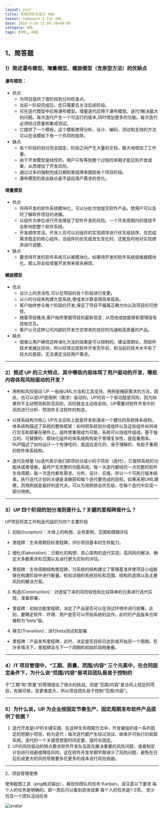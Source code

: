 ```yaml
---
layout: post
title: 系统分析与设计 HW2
teaser: homework 2 for UML
date: 2018-3-20 12:00:10+00:00
category: UML
tags: [UML, HW]
---
```


1、简答题
---------
### 1）简述瀑布模型、增量模型、螺旋模型（含原型方法）的优缺点 ###

#### 瀑布模型： ####

 * 优点
   * 为项目提供了按阶段划分的检查点。
   * 当前一阶段完成后，您只需要去关注后续阶段。
   * 可在迭代模型中应用瀑布模型。增量迭代应用于瀑布模型。迭代1解决最大的问题。每次迭代产生一个可运行的版本,同时增加更多的功能。每次迭代必须经过质量和集成测试。
   * 它提供了一个模板，这个模板使得分析、设计、编码、测试和支持的方法可以在该模板下有一个共同的指导。
 * 缺点
   * 各个阶段的划分完全固定，阶段之间产生大量的文档，极大地增加了工作量。
   * 由于开发模型是线性的，用户只有等到整个过程的末期才能见到开发成果，从而增加了开发风险。
   * 通过过多的强制完成日期和里程碑来跟踪各个项目阶段。
   * 瀑布模型的突出缺点是不适应用户需求的变化。

#### 增量模型 ####

 * 优点
   * 将待开发的软件系统模块化，可以分批次地提交软件产品，使用户可以及时了解软件项目的进展。
   * 以组件为单位进行开发降低了软件开发的风险。一个开发周期内的错误不会影响到整个软件系统。
   * 开发顺序灵活。开发人员可以对组件的实现顺序进行优先级排序，先完成需求稳定的核心组件。当组件的优先级发生变化时，还能及时地对实现顺序进行调整。
 * 缺点
   * 要求待开发的软件系统可以被模块化。如果待开发的软件系统很难被模块化，那么将会给增量开发带来很多麻烦。

#### 螺旋模型 ####

 * 优点
   * 设计上的灵活性,可以在项目的各个阶段进行变更。
   * 以小的分段来构建大型系统,使成本计算变得简单容易。
   * 客户始终参与每个阶段的开发,保证了项目不偏离正确方向以及项目的可控性。
   * 随着项目推进,客户始终掌握项目的最新信息 , 从而他或她能够和管理层有效地交互。
   * 客户认可这种公司内部的开发方式带来的良好的沟通和高质量的产品。
 * 缺点
   * 很难让用户确信这种演化方法的结果是可以控制的。建设周期长，而软件技术发展比较快，所以经常出现软件开发完毕后，和当前的技术水平有了较大的差距，无法满足当前用户需求。


--- 

### 2）简述 UP 的三大特点，其中哪些内容体现了用户驱动的开发，哪些内容体现风险驱动的开发？ ###

 * 用例和风险驱动
UP 一般由UML方法和工具支持。用例是捕获需求的方法，因此，也可以说UP是用例（需求）驱动的。UP的另一个驱动就是风险，因为如果你不主动预测和防范风险，风险就会主动攻击你。UP需要对软件开发中的风险进行分析、预测并关注软件的构造。

 * 以体系结构为核心
UP方法实际上就是开发和演进一个健壮的系统体系结构，体系结构描述了系统的整体框架：如何把系统划分成组件以及这些组件如何进行交互和部署在硬件上。组件使重用成为可能，系统可以由组件组成。基于独立的、可替换的、模块化组件的体系结构有助于管理复杂性，提高重用率。RUP描述了如何设计一个有弹性的、能适应变化的、易于理解的、有助于重用的软件体系结构。

 * 迭代及增量
Up迭代表示我们把项目分成小的子项目（迭代），它提供系统的功能块或者增量，最终产生完整的功能系统。每一次迭代都经历一次完整的软件生命周期，每一次迭代都有需求、分析、设计、实施，并以一个可执行版本结束。执行迭代计划的关键是准确获知每个迭代要完成的目标，如果采用UML建模，则用例就是最好的迭代点。可以为用例排出优先级，在每个迭代中实现一部分用例。


--- 
### 3）UP 四个阶段的划分准则是什么？关键的里程碑是什么？ ###

UP项目将其工作和迭代组织为四个主要阶段

 1. 初始(Inception)：大体上的构想、业务案例、范围和模糊评估
   * 里程碑：生命周期目标里程碑，评价项目基本的生存能力。
 2. 细化(Elaboration)：已精化的构想、核心架构的迭代实现、高风险的解决、确定大多数需求和范围以及进行更为实际的评估。
   * 里程碑：生命周期结构里程碑，为系统的结构建立了管理基准并使项目小组能够在构建阶段中进行衡量。检验详细的系统目标和范围、结构的选择以及主要风险的解决方案。
 3. 构造(Construction)：对遗留下来的风险较低和比较简单的元素进行迭代实现，准备部署。
   * 里程碑：初始功能里程碑，决定了产品是否可以在测试环境中进行部署。此刻，要确定软件、环境、用户是否可以开始系统的运作。此时的产品版本也常被称为“beta”版。
 4. 移交(Transition)：进行beta测试和部署
   * 里程碑：产品发布里程碑。此时，决定是否目标已达到或开始另一个周期。在许多情况下，里程碑会与下一个周期的初始阶段相重叠。

--- 
### 4）IT 项目管理中，“工期、质量、范围/内容” 三个元素中，在合同固定条件下，为什么说“范围/内容”是项目团队是易于控制的 ###

于“工期”和“质量”的管理提出了很大的挑战。但是“范围/内容”是合同上规定的项目，有据可依，变更难度大，所以项目团队易于控制“范围/内容”。

--- 

### 5）为什么说，UP 为企业按固定节奏生产、固定周期发布软件产品提供了依据？ ###

 1. 迭代开发是UP的关键实践，在这种生命周期方法中，开发被组织成一系列固定的短期小项目，称为迭代；每次迭代都产生经过测试、继承并可执行的局部系统。迭代的一个关键思想是时间定量，或时长固定。
 2. UP的风险驱动的特点要求软件开发队伍首先解决重要的风险问题，或者制定计划进行规避或降低风险。这在软件开发早期早期减少了风险问题，避免在日后形成更大的风险导致要多花更多的成本进行风险规避。


--- 

2、项目管理使用

使用截图工具（png格式输出），展现你团队的任务 Kanban，请注意以下要求
每个人的任务是明确的。即一周后可以看到具体成果
每个人的任务是1-2项。
至少包含一个团队活动任务

![avatar](1.jpg)
